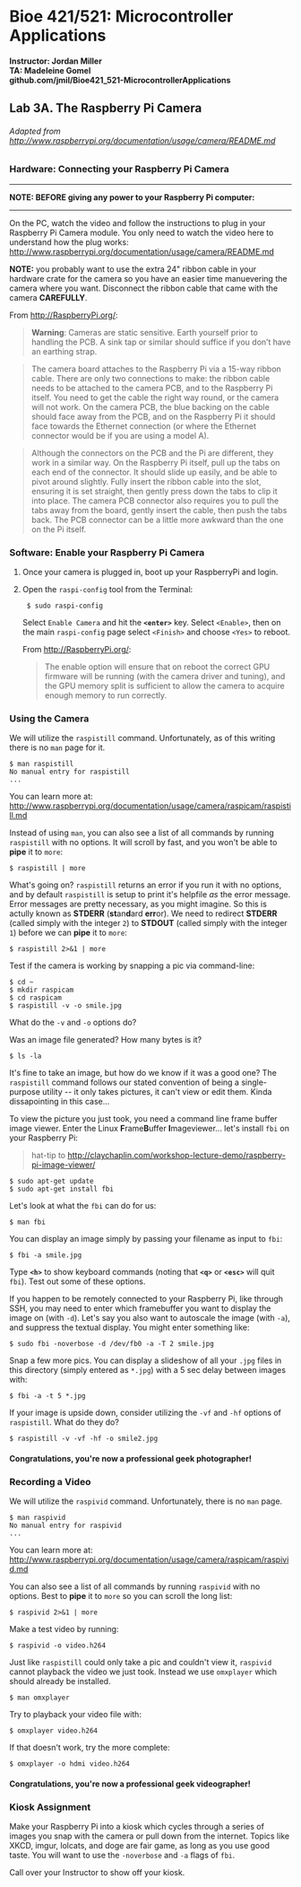 # Bioe 421/521: Microcontroller Applications
#### Instructor: Jordan Miller<br>TA: Madeleine Gomel<br>github.com/jmil/Bioe421_521-MicrocontrollerApplications

## Lab 3A. The Raspberry Pi Camera
###### Adapted from http://www.raspberrypi.org/documentation/usage/camera/README.md

### Hardware: Connecting your Raspberry Pi Camera

****
**NOTE: BEFORE giving any power to your Raspberry Pi computer:**
****
On the PC, watch the video and follow the instructions to plug in your Raspberry Pi Camera module. You only need to watch the video here to understand how the plug works:
http://www.raspberrypi.org/documentation/usage/camera/README.md

**NOTE:** you probably want to use the extra 24" ribbon cable in your hardware crate for the camera so you have an easier time manuevering the camera where you want. Disconnect the ribbon cable that came with the camera **CAREFULLY**.


From http://RaspberryPi.org/:
>**Warning**: Cameras are static sensitive. Earth yourself prior to handling the PCB. A sink tap or similar should suffice if you don’t have an earthing strap.

>The camera board attaches to the Raspberry Pi via a 15-way ribbon cable. There are only two connections to make: the ribbon cable needs to be attached to the camera PCB, and to the Raspberry Pi itself. You need to get the cable the right way round, or the camera will not work. On the camera PCB, the blue backing on the cable should face away from the PCB, and on the Raspberry Pi it should face towards the Ethernet connection (or where the Ethernet connector would be if you are using a model A).

>Although the connectors on the PCB and the Pi are different, they work in a similar way. On the Raspberry Pi itself, pull up the tabs on each end of the connector. It should slide up easily, and be able to pivot around slightly. Fully insert the ribbon cable into the slot, ensuring it is set straight, then gently press down the tabs to clip it into place. The camera PCB connector also requires you to pull the tabs away from the board, gently insert the cable, then push the tabs back. The PCB connector can be a little more awkward than the one on the Pi itself. 


### Software: Enable your Raspberry Pi Camera
1. Once your camera is plugged in, boot up your RaspberryPi and login.
1. Open the `raspi-config` tool from the Terminal:

		$ sudo raspi-config

	Select `Enable Camera` and hit the **`<enter>`** key. Select `<Enable>`, then on the main `raspi-config` page select `<Finish>` and choose `<Yes>` to reboot.
	
	From http://RaspberryPi.org/:

	>The enable option will ensure that on reboot the correct GPU firmware will be running (with the camera driver and tuning), and the GPU memory split is sufficient to allow the camera to acquire enough memory to run correctly.

### Using the Camera

We will utilize the `raspistill` command. Unfortunately, as of this writing there is no `man` page for it.

	$ man raspistill
	No manual entry for raspistill
	...

You can learn more at:
http://www.raspberrypi.org/documentation/usage/camera/raspicam/raspistill.md

Instead of using `man`, you can also see a list of all commands by running `raspistill` with no options. It will scroll by fast, and you won't be able to **pipe** it to `more`:

	$ raspistill | more

What's going on? `raspistill` returns an error if you run it with no options, and by default `raspistill` is setup to print it's helpfile *as* the error message. Error messages are pretty necessary, as you might imagine. So this is actully known as **STDERR** (**st**an**d**ard **err**or). We need to redirect **STDERR** (called simply with the integer `2`) to **STDOUT** (called simply with the integer `1`) before we can **pipe** it to `more`:

	$ raspistill 2>&1 | more

Test if the camera is working by snapping a pic via command-line:

	$ cd ~
	$ mkdir raspicam
	$ cd raspicam
	$ raspistill -v -o smile.jpg

What do the `-v` and `-o` options do?

Was an image file generated? How many bytes is it?

	$ ls -la

It's fine to take an image, but how do we know if it was a good one? The `raspistill` command follows our stated convention of being a single-purpose utility -- it only takes pictures, it can't view or edit them. Kinda dissapointing in this case...

To view the picture you just took, you need a command line frame buffer image viewer. Enter the Linux **F**rame**B**uffer **I**mageviewer... let's install `fbi` on your Raspberry Pi:
>hat-tip to http://claychaplin.com/workshop-lecture-demo/raspberry-pi-image-viewer/
	
	$ sudo apt-get update
	$ sudo apt-get install fbi


Let's look at what the `fbi` can do for us:

	$ man fbi

You can display an image simply by passing your filename as input to `fbi`:

	$ fbi -a smile.jpg

Type  **`<h>`** to show keyboard commands (noting that **`<q>`** or **`<esc>`** will quit `fbi`). Test out some of these options.

If you happen to be remotely connected to your Raspberry Pi, like through SSH, you may need to enter which framebuffer you want to display the image on (with `-d`). Let's say you also want to autoscale the image (with `-a`), and suppress the textual display. You might enter something like:

	$ sudo fbi -noverbose -d /dev/fb0 -a -T 2 smile.jpg

Snap a few more pics. You can display a slideshow of all your `.jpg` files in this directory (simply entered as `*.jpg`) with a 5 sec delay between images with:

	$ fbi -a -t 5 *.jpg

If your image is upside down, consider utilizing the `-vf` and `-hf` options of `raspistill`. What do they do?

	$ raspistill -v -vf -hf -o smile2.jpg


#### Congratulations, you're now a professional geek photographer!

### Recording a Video

We will utilize the `raspivid` command. Unfortunately, there is no `man` page.

	$ man raspivid
	No manual entry for raspivid
	...

 You can learn more at:
http://www.raspberrypi.org/documentation/usage/camera/raspicam/raspivid.md

You can also see a list of all commands by running `raspivid` with no options. Best to **pipe** it to `more` so you can scroll the long list:

	$ raspivid 2>&1 | more

Make a test video by running:

	$ raspivid -o video.h264

Just like `raspistill` could only take a pic and couldn't view it, `raspivid` cannot playback the video we just took. Instead we use `omxplayer` which should already be installed.

	$ man omxplayer
	
Try to playback your video file with:

	$ omxplayer video.h264

If that doesn't work, try the more complete:

	$ omxplayer -o hdmi video.h264


#### Congratulations, you're now a professional geek videographer!

### Kiosk Assignment

Make your Raspberry Pi into a kiosk which cycles through a series of images you snap with the camera or pull down from the internet. Topics like XKCD, imgur, lolcats, and doge are fair game, as long as you use good taste. You will want to use the `-noverbose` and `-a` flags of `fbi`.

Call over your Instructor to show off your kiosk.
